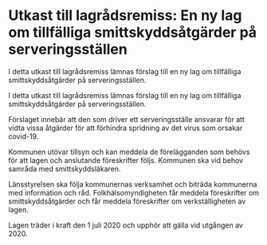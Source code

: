 # Utkast till lagrådsremiss: En ny lag om tillfälliga smittskyddsåtgärder på serveringsställen

I detta utkast till lagrådsremiss lämnas förslag till en ny lag om tillfälliga smittskyddsåtgärder på serveringsställen.

I detta utkast till lagrådsremiss lämnas förslag till en ny lag om tillfälliga smittskyddsåtgärder på serveringsställen.

Förslaget innebär att den som driver ett serveringsställe ansvarar för att vidta vissa åtgärder för att förhindra spridning av det virus som orsakar covid-19.

Kommunen utövar tillsyn och kan meddela de förelägganden som behövs för att lagen och anslutande föreskrifter följs. Kommunen ska vid behov samråda med smittskyddsläkaren.

Länsstyrelsen ska följa kommunernas verksamhet och biträda kommunerna med information och råd. Folkhälsomyndigheten får meddela föreskrifter om smittskyddsåtgärder och får meddela föreskrifter om verkställigheten av lagen.

Lagen träder i kraft den 1 juli 2020 och upphör att gälla vid utgången av 2020.
